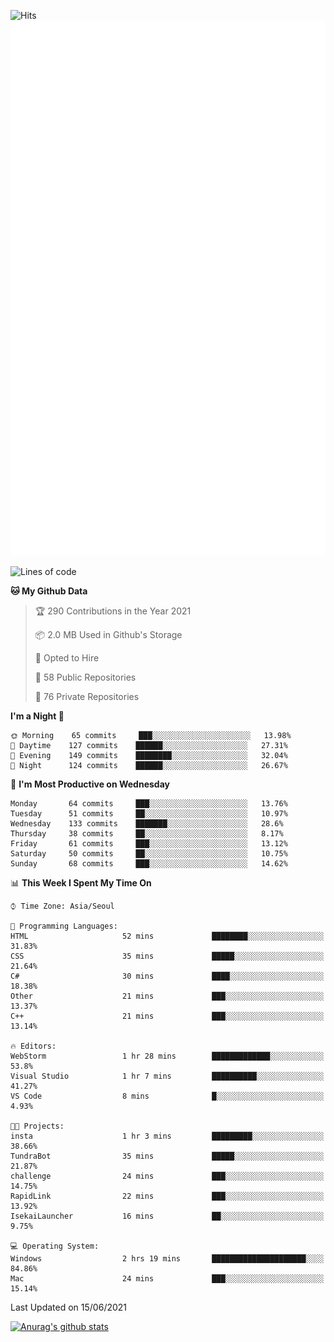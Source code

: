 ![Hits](https://hits.seeyoufarm.com/api/count/incr/badge.svg?url=https%3A%2F%2Fgithub.com%2Fkokose1234&count_bg=%2379C83D&title_bg=%23555555&icon=apple.svg&icon_color=%23E7E7E7&title=hits&edge_flat=false)
<br/>
![Metrics](https://github.com/kokose1234/kokose1234/blob/main/github-metrics.svg)

<!--START_SECTION:waka-->
![Lines of code](https://img.shields.io/badge/From%20Hello%20World%20I%27ve%20Written-13.2%20million%20lines%20of%20code-blue)

**🐱 My Github Data** 

> 🏆 290 Contributions in the Year 2021
 > 
> 📦 2.0 MB Used in Github's Storage 
 > 
> 💼 Opted to Hire
 > 
> 📜 58 Public Repositories 
 > 
> 🔑 76 Private Repositories  
 > 
**I'm a Night 🦉** 

```text
🌞 Morning    65 commits     ███░░░░░░░░░░░░░░░░░░░░░░   13.98% 
🌆 Daytime    127 commits    ██████░░░░░░░░░░░░░░░░░░░   27.31% 
🌃 Evening    149 commits    ████████░░░░░░░░░░░░░░░░░   32.04% 
🌙 Night      124 commits    ██████░░░░░░░░░░░░░░░░░░░   26.67%

```
📅 **I'm Most Productive on Wednesday** 

```text
Monday       64 commits     ███░░░░░░░░░░░░░░░░░░░░░░   13.76% 
Tuesday      51 commits     ██░░░░░░░░░░░░░░░░░░░░░░░   10.97% 
Wednesday    133 commits    ███████░░░░░░░░░░░░░░░░░░   28.6% 
Thursday     38 commits     ██░░░░░░░░░░░░░░░░░░░░░░░   8.17% 
Friday       61 commits     ███░░░░░░░░░░░░░░░░░░░░░░   13.12% 
Saturday     50 commits     ██░░░░░░░░░░░░░░░░░░░░░░░   10.75% 
Sunday       68 commits     ███░░░░░░░░░░░░░░░░░░░░░░   14.62%

```


📊 **This Week I Spent My Time On** 

```text
⌚︎ Time Zone: Asia/Seoul

💬 Programming Languages: 
HTML                     52 mins             ████████░░░░░░░░░░░░░░░░░   31.83% 
CSS                      35 mins             █████░░░░░░░░░░░░░░░░░░░░   21.64% 
C#                       30 mins             ████░░░░░░░░░░░░░░░░░░░░░   18.38% 
Other                    21 mins             ███░░░░░░░░░░░░░░░░░░░░░░   13.37% 
C++                      21 mins             ███░░░░░░░░░░░░░░░░░░░░░░   13.14%

🔥 Editors: 
WebStorm                 1 hr 28 mins        █████████████░░░░░░░░░░░░   53.8% 
Visual Studio            1 hr 7 mins         ██████████░░░░░░░░░░░░░░░   41.27% 
VS Code                  8 mins              █░░░░░░░░░░░░░░░░░░░░░░░░   4.93%

🐱‍💻 Projects: 
insta                    1 hr 3 mins         █████████░░░░░░░░░░░░░░░░   38.66% 
TundraBot                35 mins             █████░░░░░░░░░░░░░░░░░░░░   21.87% 
challenge                24 mins             ███░░░░░░░░░░░░░░░░░░░░░░   14.75% 
RapidLink                22 mins             ███░░░░░░░░░░░░░░░░░░░░░░   13.92% 
IsekaiLauncher           16 mins             ██░░░░░░░░░░░░░░░░░░░░░░░   9.75%

💻 Operating System: 
Windows                  2 hrs 19 mins       █████████████████████░░░░   84.86% 
Mac                      24 mins             ███░░░░░░░░░░░░░░░░░░░░░░   15.14%

```


 Last Updated on 15/06/2021
<!--END_SECTION:waka-->

[![Anurag's github stats](https://github-readme-stats.vercel.app/api?username=kokose1234&theme=dracula)](https://github.com/anuraghazra/github-readme-stats)



	
